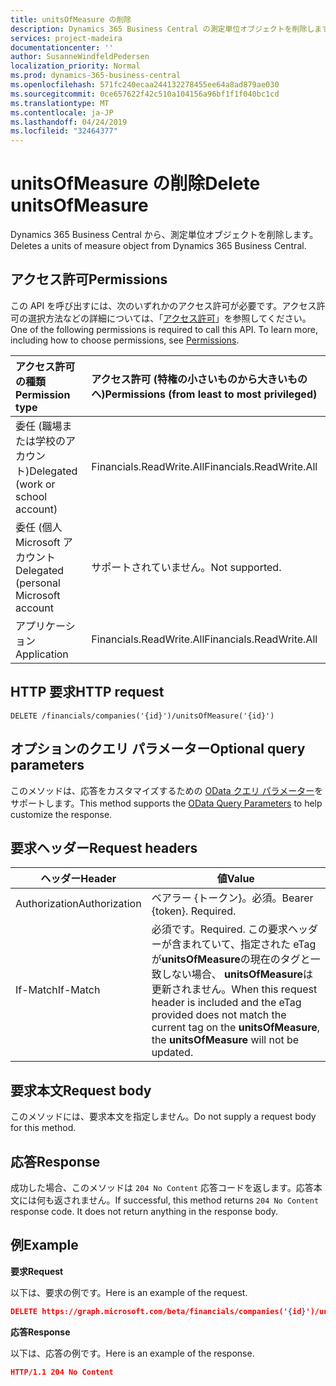 ```yaml
---
title: unitsOfMeasure の削除
description: Dynamics 365 Business Central の測定単位オブジェクトを削除します。
services: project-madeira
documentationcenter: ''
author: SusanneWindfeldPedersen
localization_priority: Normal
ms.prod: dynamics-365-business-central
ms.openlocfilehash: 571fc240ecaa244132278455ee64a8ad879ae030
ms.sourcegitcommit: 0ce657622f42c510a104156a96bf1f1f040bc1cd
ms.translationtype: MT
ms.contentlocale: ja-JP
ms.lasthandoff: 04/24/2019
ms.locfileid: "32464377"
---
```

# <a name="delete-unitsofmeasure"></a><span data-ttu-id="2bb9a-103">unitsOfMeasure の削除</span><span class="sxs-lookup"><span data-stu-id="2bb9a-103">Delete unitsOfMeasure</span></span>
<span data-ttu-id="2bb9a-104">Dynamics 365 Business Central から、測定単位オブジェクトを削除します。</span><span class="sxs-lookup"><span data-stu-id="2bb9a-104">Deletes a units of measure object from Dynamics 365 Business Central.</span></span>

## <a name="permissions"></a><span data-ttu-id="2bb9a-105">アクセス許可</span><span class="sxs-lookup"><span data-stu-id="2bb9a-105">Permissions</span></span>
<span data-ttu-id="2bb9a-p101">この API を呼び出すには、次のいずれかのアクセス許可が必要です。アクセス許可の選択方法などの詳細については、「[アクセス許可](/graph/permissions-reference)」を参照してください。</span><span class="sxs-lookup"><span data-stu-id="2bb9a-p101">One of the following permissions is required to call this API. To learn more, including how to choose permissions, see [Permissions](/graph/permissions-reference).</span></span>

|<span data-ttu-id="2bb9a-108">アクセス許可の種類</span><span class="sxs-lookup"><span data-stu-id="2bb9a-108">Permission type</span></span> |<span data-ttu-id="2bb9a-109">アクセス許可 (特権の小さいものから大きいものへ)</span><span class="sxs-lookup"><span data-stu-id="2bb9a-109">Permissions (from least to most privileged)</span></span>|
|:---------------|:------------------------------------------|
|<span data-ttu-id="2bb9a-110">委任 (職場または学校のアカウント)</span><span class="sxs-lookup"><span data-stu-id="2bb9a-110">Delegated (work or school account)</span></span>|<span data-ttu-id="2bb9a-111">Financials.ReadWrite.All</span><span class="sxs-lookup"><span data-stu-id="2bb9a-111">Financials.ReadWrite.All</span></span> |
|<span data-ttu-id="2bb9a-112">委任 (個人 Microsoft アカウント</span><span class="sxs-lookup"><span data-stu-id="2bb9a-112">Delegated (personal Microsoft account</span></span>|<span data-ttu-id="2bb9a-113">サポートされていません。</span><span class="sxs-lookup"><span data-stu-id="2bb9a-113">Not supported.</span></span>|
|<span data-ttu-id="2bb9a-114">アプリケーション</span><span class="sxs-lookup"><span data-stu-id="2bb9a-114">Application</span></span>|<span data-ttu-id="2bb9a-115">Financials.ReadWrite.All</span><span class="sxs-lookup"><span data-stu-id="2bb9a-115">Financials.ReadWrite.All</span></span>|

## <a name="http-request"></a><span data-ttu-id="2bb9a-116">HTTP 要求</span><span class="sxs-lookup"><span data-stu-id="2bb9a-116">HTTP request</span></span>
```
DELETE /financials/companies('{id}')/unitsOfMeasure('{id}')
```

## <a name="optional-query-parameters"></a><span data-ttu-id="2bb9a-117">オプションのクエリ パラメーター</span><span class="sxs-lookup"><span data-stu-id="2bb9a-117">Optional query parameters</span></span>
<span data-ttu-id="2bb9a-118">このメソッドは、応答をカスタマイズするための [OData クエリ パラメーター](/graph/query-parameters)をサポートします。</span><span class="sxs-lookup"><span data-stu-id="2bb9a-118">This method supports the [OData Query Parameters](/graph/query-parameters) to help customize the response.</span></span>

## <a name="request-headers"></a><span data-ttu-id="2bb9a-119">要求ヘッダー</span><span class="sxs-lookup"><span data-stu-id="2bb9a-119">Request headers</span></span>
|<span data-ttu-id="2bb9a-120">ヘッダー</span><span class="sxs-lookup"><span data-stu-id="2bb9a-120">Header</span></span>|<span data-ttu-id="2bb9a-121">値</span><span class="sxs-lookup"><span data-stu-id="2bb9a-121">Value</span></span>|
|------|-----|
|<span data-ttu-id="2bb9a-122">Authorization</span><span class="sxs-lookup"><span data-stu-id="2bb9a-122">Authorization</span></span>  |<span data-ttu-id="2bb9a-p102">ベアラー {トークン}。必須。</span><span class="sxs-lookup"><span data-stu-id="2bb9a-p102">Bearer {token}. Required.</span></span> |
|<span data-ttu-id="2bb9a-125">If-Match</span><span class="sxs-lookup"><span data-stu-id="2bb9a-125">If-Match</span></span>       |<span data-ttu-id="2bb9a-126">必須です。</span><span class="sxs-lookup"><span data-stu-id="2bb9a-126">Required.</span></span> <span data-ttu-id="2bb9a-127">この要求ヘッダーが含まれていて、指定された eTag が**unitsOfMeasure**の現在のタグと一致しない場合、 **unitsOfMeasure**は更新されません。</span><span class="sxs-lookup"><span data-stu-id="2bb9a-127">When this request header is included and the eTag provided does not match the current tag on the **unitsOfMeasure**, the **unitsOfMeasure** will not be updated.</span></span> |

## <a name="request-body"></a><span data-ttu-id="2bb9a-128">要求本文</span><span class="sxs-lookup"><span data-stu-id="2bb9a-128">Request body</span></span>
<span data-ttu-id="2bb9a-129">このメソッドには、要求本文を指定しません。</span><span class="sxs-lookup"><span data-stu-id="2bb9a-129">Do not supply a request body for this method.</span></span>

## <a name="response"></a><span data-ttu-id="2bb9a-130">応答</span><span class="sxs-lookup"><span data-stu-id="2bb9a-130">Response</span></span>
<span data-ttu-id="2bb9a-p104">成功した場合、このメソッドは ```204 No Content``` 応答コードを返します。応答本文には何も返されません。</span><span class="sxs-lookup"><span data-stu-id="2bb9a-p104">If successful, this method returns ```204 No Content``` response code. It does not return anything in the response body.</span></span>

## <a name="example"></a><span data-ttu-id="2bb9a-133">例</span><span class="sxs-lookup"><span data-stu-id="2bb9a-133">Example</span></span>

<span data-ttu-id="2bb9a-134">**要求**</span><span class="sxs-lookup"><span data-stu-id="2bb9a-134">**Request**</span></span>

<span data-ttu-id="2bb9a-135">以下は、要求の例です。</span><span class="sxs-lookup"><span data-stu-id="2bb9a-135">Here is an example of the request.</span></span>

```json
DELETE https://graph.microsoft.com/beta/financials/companies('{id}')/unitsOfMeasure('{id}')
```

<span data-ttu-id="2bb9a-136">**応答**</span><span class="sxs-lookup"><span data-stu-id="2bb9a-136">**Response**</span></span> 

<span data-ttu-id="2bb9a-137">以下は、応答の例です。</span><span class="sxs-lookup"><span data-stu-id="2bb9a-137">Here is an example of the response.</span></span> 

```json
HTTP/1.1 204 No Content
```
